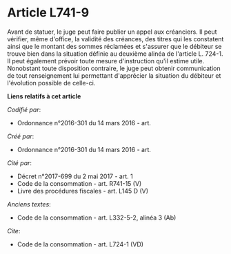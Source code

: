 # Article L741-9

Avant de statuer, le juge peut faire publier un appel aux créanciers. Il peut vérifier, même d'office, la validité des
créances, des titres qui les constatent ainsi que le montant des sommes réclamées et s'assurer que le débiteur se trouve bien
dans la situation définie au deuxième alinéa de l'article L. 724-1. Il peut également prévoir toute mesure d'instruction
qu'il estime utile. Nonobstant toute disposition contraire, le juge peut obtenir communication de tout renseignement lui
permettant d'apprécier la situation du débiteur et l'évolution possible de celle-ci.

**Liens relatifs à cet article**

_Codifié par_:

  - Ordonnance n°2016-301 du 14 mars 2016 - art.

_Créé par_:

  - Ordonnance n°2016-301 du 14 mars 2016 - art.

_Cité par_:

  - Décret n°2017-699 du 2 mai 2017 - art. 1
  - Code de la consommation - art. R741-15 (V)
  - Livre des procédures fiscales - art. L145 D (V)

_Anciens textes_:

  - Code de la consommation - art. L332-5-2, alinéa 3 (Ab)

_Cite_:

  - Code de la consommation - art. L724-1 (VD)
